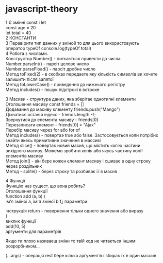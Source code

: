 # javascript-theory
1 Є змінні const і let <br/>
const age = 20 <br/>
let total = 40 <br/>
2 КОНСТАНТИ <br/>
3 Перевірити тип данних у зміной то для цього використовують оператор typeOf console.log(typeOf total) <br/>
4 Робота з числами. <br/> 
Конструктор Number() - питєається привести до числа <br/> 
Number.parseInt() - парсіт целове число <br/>
Number.parseFload() - парсіт дробне число <br/>
Метод toFixed(2) - в скобках передаете яку кількість символів ви хочете залишити після запятої <br/>
Метод toLowerCase() - приведення до нижнього регістру <br/>
Метод includes() - пошук підстрокі в встроке 

3 Масиви - структура даних, яка зберігає однотипні єлементи <br/> 
Оголошення масиву const friends = [] <br/> 
Додавання до масиву єлементу friends.push("Mango") <br/> 
Дізнатися останій індекс - friends.length -1; <br/> 
Звернутися до елемента масиву - friends[0] <br/> 
Перезаписати елемент - friends[0] = "Ajax" <br/> 
Перебір масиву через for або for of <br/> 
Метод includes() - повертаэ true або false. Застосовується коли потрібно знайти якесь примитивне значення в массиві <br/> 
Метод slice() - повертає новий масив, що містить копію частини вихідного масиву. Можемо зробити копія або якусь частину копії єлементів масиву <br/> 
Метод join() - він бере кожен єлемент масиву і сшиває в одну строку через роздільник <br/> 
Метод - splite() - берез строку та розбиває її в масив <br/> 

4 Функції <br/> 
Функцію наз сущест. що вона робить? <br/> 
Оголошення функції <br/> 
function add (a, b) { <br/> 
ім'я зміної а, ім'я зміної b f,j параметри <br/> 

інструкція return - повернення тільки одного значення або виразу <br/> 
} <br/> 
виклик функції <br/> 
add(10, 5) <br/> 
аргументи для параметрів <br/> 

Якщо ти плохо називаєш зміни то твій код не читається іншим розрорбником... <br/> 

(...args) - операція rest бере кілька аргументів і збирає їх в один массив

